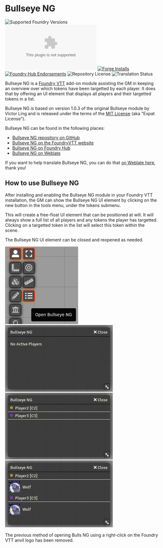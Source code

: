 Bullseye NG
===========

![Supported Foundry Versions](https://img.shields.io/endpoint?url=https://foundryshields.com/version?url=https://github.com/DrMcCoy/bullseye-ng/releases/latest/download/module.json) ![Latest Release Download Count](https://img.shields.io/github/downloads/DrMcCoy/bullseye-ng/latest/module.zip) [![Forge Installs](https://img.shields.io/badge/dynamic/json?label=Forge%20Installs&query=package.installs&suffix=%25&url=https%3A%2F%2Fforge-vtt.com%2Fapi%2Fbazaar%2Fpackage%2Fbullseye-ng&colorB=4aa94a)](https://forge-vtt.com/bazaar#package=bullseye-ng) [![Foundry Hub Endorsements](https://img.shields.io/endpoint?logoColor=white&url=https%3A%2F%2Fwww.foundryvtt-hub.com%2Fwp-json%2Fhubapi%2Fv1%2Fpackage%2Fbullseye-ng%2Fshield%2Fendorsements)](https://www.foundryvtt-hub.com/package/bullseye-ng/) ![Repository License](https://img.shields.io/github/license/DrMcCoy/bullseye-ng) ![Translation Status](https://weblate.foundryvtt-hub.com/widgets/bullseye-ng/-/svg-badge.svg)

Bullseye NG is a [Foundry VTT](https://foundryvtt.com/) add-on module assisting
the GM in keeping an overview over which tokens have been targetted by each
player. It does that by offering an UI element that displays all players and
their targetted tokens in a list.

Bullseye NG is based on version 1.0.3 of the original Bullseye module by
Victor Ling and is released under the terms of the [MIT
License](https://spdx.org/licenses/MIT.html) (aka "Expat License").

Bullseye NG can be found in the following places:
- [Bullseye NG repository on GitHub](https://github.com/DrMcCoy/bullseye-ng)
- [Bullseye NG on the FoundryVTT website](https://foundryvtt.com/packages/bullseye-ng)
- [Bullseye NG on Foundry Hub](https://www.foundryvtt-hub.com/package/bullseye-ng/)
- [Bullseye NG on Weblate](https://weblate.foundryvtt-hub.com/projects/bullseye-ng/main/)

If you want to help translate Bullseye NG, you can do that
[on Weblate here](https://weblate.foundryvtt-hub.com/engage/bullseye-ng/),
thank you!


How to use Bullseye NG
----------------------

After installing and enabling the Bullseye NG module in your Foundry VTT
installation, the GM can show the Bullseye NG UI element by clicking on the new
button in the tools menu, under the tokens submenu.

This will create a free-float UI element that can be positioned at will. It will
always show a full list of all players and any tokens the player has targetted.
Clicking on a targetted token in the list will select this token within the
scene.

The Bullseye NG UI element can be closed and reopened as needed.

![Open Bullseye NG](/images/bullseye-ng-1.png) ![No active players](/images/bullseye-ng-2.png)
![Active players, no targets](/images/bullseye-ng-3.png) ![All player target tokens](/images/bullseye-ng-4.png)

The previous method of opening Bulls NG using a right-click on the Foundry VTT
anvil logo has been removed.
